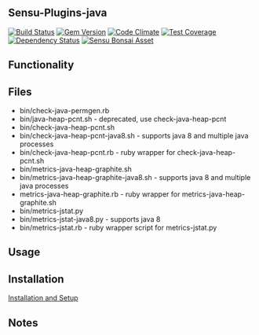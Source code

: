 ## Sensu-Plugins-java

[![Build Status](https://travis-ci.org/sensu-plugins/sensu-plugins-java.svg?branch=master)](https://travis-ci.org/sensu-plugins/sensu-plugins-java)
[![Gem Version](https://badge.fury.io/rb/sensu-plugins-java.svg)](http://badge.fury.io/rb/sensu-plugins-java)
[![Code Climate](https://codeclimate.com/github/sensu-plugins/sensu-plugins-java/badges/gpa.svg)](https://codeclimate.com/github/sensu-plugins/sensu-plugins-java)
[![Test Coverage](https://codeclimate.com/github/sensu-plugins/sensu-plugins-java/badges/coverage.svg)](https://codeclimate.com/github/sensu-plugins/sensu-plugins-java)
[![Dependency Status](https://gemnasium.com/sensu-plugins/sensu-plugins-java.svg)](https://gemnasium.com/sensu-plugins/sensu-plugins-java)
[![Sensu Bonsai Asset](https://img.shields.io/badge/Bonsai-Download%20Me-brightgreen.svg?colorB=89C967&logo=sensu)](https://bonsai.sensu.io/assets/ivoamorim/sensu-plugins-java)

## Functionality

## Files
 * bin/check-java-permgen.rb
 * bin/java-heap-pcnt.sh - deprecated, use check-java-heap-pcnt
 * bin/check-java-heap-pcnt.sh
 * bin/check-java-heap-pcnt-java8.sh - supports java 8 and multiple java processes
 * bin/check-java-heap-pcnt.rb - ruby wrapper for check-java-heap-pcnt.sh
 * bin/metrics-java-heap-graphite.sh
 * bin/metrics-java-heap-graphite-java8.sh - supports java 8 and multiple java processes
 * metrics-java-heap-graphite.rb - ruby wrapper for metrics-java-heap-graphite.sh
 * bin/metrics-jstat.py
 * bin/metrics-jstat-java8.py - supports java 8
 * bin/metrics-jstat.rb - ruby wrapper script for metrics-jstat.py

## Usage

## Installation

[Installation and Setup](http://sensu-plugins.io/docs/installation_instructions.html)

## Notes
